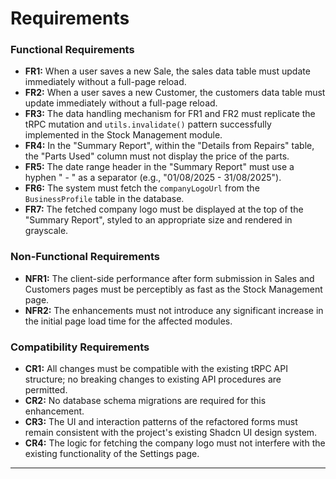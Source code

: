 # **Requirements**

### **Functional Requirements**

* **FR1:** When a user saves a new Sale, the sales data table must update immediately without a full-page reload.
* **FR2:** When a user saves a new Customer, the customers data table must update immediately without a full-page reload.
* **FR3:** The data handling mechanism for FR1 and FR2 must replicate the tRPC mutation and `utils.invalidate()` pattern successfully implemented in the Stock Management module.
* **FR4:** In the "Summary Report", within the "Details from Repairs" table, the "Parts Used" column must not display the price of the parts.
* **FR5:** The date range header in the "Summary Report" must use a hyphen " - " as a separator (e.g., "01/08/2025 - 31/08/2025").
* **FR6:** The system must fetch the `companyLogoUrl` from the `BusinessProfile` table in the database.
* **FR7:** The fetched company logo must be displayed at the top of the "Summary Report", styled to an appropriate size and rendered in grayscale.

### **Non-Functional Requirements**

* **NFR1:** The client-side performance after form submission in Sales and Customers pages must be perceptibly as fast as the Stock Management page.
* **NFR2:** The enhancements must not introduce any significant increase in the initial page load time for the affected modules.

### **Compatibility Requirements**

* **CR1:** All changes must be compatible with the existing tRPC API structure; no breaking changes to existing API procedures are permitted.
* **CR2:** No database schema migrations are required for this enhancement.
* **CR3:** The UI and interaction patterns of the refactored forms must remain consistent with the project's existing Shadcn UI design system.
* **CR4:** The logic for fetching the company logo must not interfere with the existing functionality of the Settings page.

---
